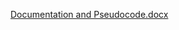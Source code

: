 [Documentation and Pseudocode.docx](https://github.com/user-attachments/files/18790721/Documentation.and.Pseudocode.docx)
